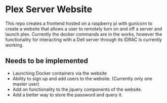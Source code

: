 # Plex Server Website

This repo creates a frontend hosted on a raspberry pi with gunicorn to create a website that allows a user to remotely
turn on and off a server and launch plex. Currently the docker commands are in the works, however the functionality for 
interacting with a Dell server through its IDRAC is currently working.

## Needs to be implemented

* Launching Docker containers via the website
* Ability to sign up and add users to the website. (Currently only one master user)
* Add on functionality to the jquery components of the website.
* Add a better way to store the password and query it.
